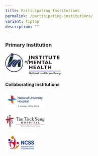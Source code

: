 ```yaml
---
title: Participating Institutions
permalink: /participating-institutions/
variant: tiptap
description: ""
---
```

<h3>Primary Institution</h3>
<p></p>
<div class="isomer-image-wrapper">
<img style="width: 35%;" height="auto" width="100%" alt="" src="/images/IMH_Harmonised_color_without_background.png">
</div>
<p></p>
<h4>Collaborating Institutions</h4>
<div class="isomer-image-wrapper">
<img style="width: 25%;" height="auto" width="100%" alt="" src="/images/NUH_Logo_CMYK_endorsement_011119.jpg">
</div>
<p></p>
<div class="isomer-image-wrapper">
<img style="width: 25%;" height="auto" width="100%" alt="" src="/images/NHG_Logo_Horizontal.png">
</div>
<p></p>
<div class="isomer-image-wrapper">
<img style="width: 20%;" height="auto" width="100%" alt="" src="/images/NCSSlogo_RGB_New.png">
</div>
<p></p>
<p></p>